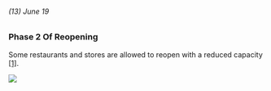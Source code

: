 ###### (13) June 19

### Phase 2 Of Reopening 

Some restaurants and stores are allowed to reopen with a reduced capacity [[1]](https://www.seattlemet.com/health-and-wellness/2020/08/seattle-s-coronavirus-timeline-from-toilet-paper-to-mask-laws). 

![](https://images.unsplash.com/photo-1535581652167-3a26c90bbf86?ixlib=rb-1.2.1&ixid=eyJhcHBfaWQiOjEyMDd9&auto=format&fit=crop&w=750&q=80)